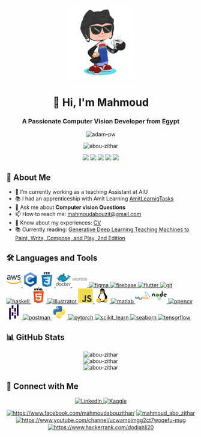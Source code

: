 <div>
    <div align="center">
        <img src="https://raw.githubusercontent.com/AhmedFathyDev/AhmedFathyDev/main/GitHub.png" alt="GitHub Octocat Drinking a Cup of Coffee" height="200">
    </div>

<h1 align="center">👋 Hi, I'm Mahmoud</h1>

<h3 align="center">A Passionate Computer Vision Developer from Egypt</h3>

<p align="center"><img src="https://github.com/Adam-pw/Adam-pw/blob/main/animation_500_kxa883sd.gif" alt="adam-pw"></p>

<p align="center">
    <img src="https://komarev.com/ghpvc/?username=abou-zithar&label=Profile%20views&color=0e75b6&style=flat" alt="abou-zithar">
</p>

<p align="center">
    <img src="https://img.shields.io/badge/Age-23-blue">
    <img src="https://img.shields.io/badge/Focus-Machine%20Learning%20%26%20Data%20Science-red">
    <img src="https://img.shields.io/badge/Lives-Alexandria-blue">
    <img src="https://img.shields.io/badge/Languages-English%20%26%20Arabic-orange">
    <img src="https://img.shields.io/badge/State-Fresh%20Graduate-blueviolet">
</p>

## 📖 About Me

- 🌱 I’m currently working as a teaching Assistant at AIU
- 📚 I had an apprenticeship with Amit Learning [AmitLearnigTasks](https://github.com/abou-zithar/AMIT.Machine.learning)
- 💬 Ask me about **Computer vision Questions**
- 📫 How to reach me: [mahmoudabouzit@gmail.com](mailto:mahmoudabouzit@gmail.com)
- 📄 Know about my experiences: [CV](https://drive.google.com/file/d/1By8ObEXDHOAlFWAIiWZan2U5KDTxKTc9/view?usp=sharing)
- 📚 Currently reading: [Generative Deep Learning Teaching Machines to Paint, Write, Compose, and Play, 2nd Edition](https://books.google.com.eg/books/about/Generative_Deep_Learning.html?id=RqegDwAAQBAJ&redir_esc=y)

## 🛠️ Languages and Tools

 <a href="https://aws.amazon.com" target="_blank" rel="noreferrer"> <img src="https://raw.githubusercontent.com/devicons/devicon/master/icons/amazonwebservices/amazonwebservices-original-wordmark.svg" alt="aws" width="40" height="40"/> </a> <a href="https://www.cprogramming.com/" target="_blank" rel="noreferrer"> <img src="https://raw.githubusercontent.com/devicons/devicon/master/icons/c/c-original.svg" alt="c" width="40" height="40"/> </a> <a href="https://www.w3schools.com/css/" target="_blank" rel="noreferrer"> <img src="https://raw.githubusercontent.com/devicons/devicon/master/icons/css3/css3-original-wordmark.svg" alt="css3" width="40" height="40"/> </a> <a href="https://www.docker.com/" target="_blank" rel="noreferrer"> <img src="https://raw.githubusercontent.com/devicons/devicon/master/icons/docker/docker-original-wordmark.svg" alt="docker" width="40" height="40"/> </a> <a href="https://expressjs.com" target="_blank" rel="noreferrer"> <img src="https://raw.githubusercontent.com/devicons/devicon/master/icons/express/express-original-wordmark.svg" alt="express" width="40" height="40"/> </a> <a href="https://www.figma.com/" target="_blank" rel="noreferrer"> <img src="https://www.vectorlogo.zone/logos/figma/figma-icon.svg" alt="figma" width="40" height="40"/> </a> <a href="https://firebase.google.com/" target="_blank" rel="noreferrer"> <img src="https://www.vectorlogo.zone/logos/firebase/firebase-icon.svg" alt="firebase" width="40" height="40"/> </a> <a href="https://flutter.dev" target="_blank" rel="noreferrer"> <img src="https://www.vectorlogo.zone/logos/flutterio/flutterio-icon.svg" alt="flutter" width="40" height="40"/> </a> <a href="https://git-scm.com/" target="_blank" rel="noreferrer"> <img src="https://www.vectorlogo.zone/logos/git-scm/git-scm-icon.svg" alt="git" width="40" height="40"/> </a> <a href="https://www.haskell.org/" target="_blank" rel="noreferrer"> <img src="https://upload.wikimedia.org/wikipedia/commons/1/1c/Haskell-Logo.svg" alt="haskell" width="40" height="40"/> </a> <a href="https://www.w3.org/html/" target="_blank" rel="noreferrer"> <img src="https://raw.githubusercontent.com/devicons/devicon/master/icons/html5/html5-original-wordmark.svg" alt="html5" width="40" height="40"/> </a> <a href="https://www.adobe.com/in/products/illustrator.html" target="_blank" rel="noreferrer"> <img src="https://www.vectorlogo.zone/logos/adobe_illustrator/adobe_illustrator-icon.svg" alt="illustrator" width="40" height="40"/> </a> <a href="https://developer.mozilla.org/en-US/docs/Web/JavaScript" target="_blank" rel="noreferrer"> <img src="https://raw.githubusercontent.com/devicons/devicon/master/icons/javascript/javascript-original.svg" alt="javascript" width="40" height="40"/> </a> <a href="https://www.linux.org/" target="_blank" rel="noreferrer"> <img src="https://raw.githubusercontent.com/devicons/devicon/master/icons/linux/linux-original.svg" alt="linux" width="40" height="40"/> </a> <a href="https://www.mathworks.com/" target="_blank" rel="noreferrer"> <img src="https://upload.wikimedia.org/wikipedia/commons/2/21/Matlab_Logo.png" alt="matlab" width="40" height="40"/> </a><img src="https://raw.githubusercontent.com/devicons/devicon/master/icons/mysql/mysql-original-wordmark.svg" alt="mysql" width="40" height="40"/> </a> <a href="https://nodejs.org" target="_blank" rel="noreferrer"> <img src="https://raw.githubusercontent.com/devicons/devicon/master/icons/nodejs/nodejs-original-wordmark.svg" alt="nodejs" width="40" height="40"/> </a> <a href="https://opencv.org/" target="_blank" rel="noreferrer"> <img src="https://www.vectorlogo.zone/logos/opencv/opencv-icon.svg" alt="opencv" width="40" height="40"/> </a> <a href="https://pandas.pydata.org/" target="_blank" rel="noreferrer"> <img src="https://raw.githubusercontent.com/devicons/devicon/2ae2a900d2f041da66e950e4d48052658d850630/icons/pandas/pandas-original.svg" alt="pandas" width="40" height="40"/> </a> <a href="https://postman.com" target="_blank" rel="noreferrer"> <img src="https://www.vectorlogo.zone/logos/getpostman/getpostman-icon.svg" alt="postman" width="40" height="40"/> </a> <a href="https://www.python.org" target="_blank" rel="noreferrer"> <img src="https://raw.githubusercontent.com/devicons/devicon/master/icons/python/python-original.svg" alt="python" width="40" height="40"/> </a> <a href="https://pytorch.org/" target="_blank" rel="noreferrer"> <img src="https://www.vectorlogo.zone/logos/pytorch/pytorch-icon.svg" alt="pytorch" width="40" height="40"/> </a> <a href="https://scikit-learn.org/" target="_blank" rel="noreferrer"> <img src="https://upload.wikimedia.org/wikipedia/commons/0/05/Scikit_learn_logo_small.svg" alt="scikit_learn" width="40" height="40"/> </a> <a href="https://seaborn.pydata.org/" target="_blank" rel="noreferrer"> <img src="https://seaborn.pydata.org/_images/logo-mark-lightbg.svg" alt="seaborn" width="40" height="40"/> </a> <a href="https://www.tensorflow.org" target="_blank" rel="noreferrer"> <img src="https://www.vectorlogo.zone/logos/tensorflow/tensorflow-icon.svg" alt="tensorflow" width="40" height="40"/> </a> 

## 📊 GitHub Stats

<div align="center">
    <img src="https://github-readme-stats.vercel.app/api/top-langs?username=abou-zithar&show_icons=true&locale=en&layout=compact" alt="abou-zithar" />
    <br>
    <img src="https://github-readme-stats.vercel.app/api?username=abou-zithar&show_icons=true&locale=en" alt="abou-zithar" />
    <br>
    <img src="https://github-readme-streak-stats.herokuapp.com/?user=abou-zithar&" alt="abou-zithar" />
</div>



## 📱 Connect with Me

<div align="center">
    <a href="https://www.linkedin.com/in/mahmoud-abou-zithar-135520170/" target="_blank">
        <img src="https://raw.githubusercontent.com/rahuldkjain/github-profile-readme-generator/master/src/images/icons/Social/linked-in-alt.svg" alt="LinkedIn" height="30" width="40" />
    </a>
    <a href="https://www.kaggle.com/mahmoudabouzithar" target="_blank">
        <img src="https://raw.githubusercontent.com/rahuldkjain/github-profile-readme-generator/master/src/images/icons/Social/kaggle.svg" alt="Kaggle" height="30" width="40" />
    </a>
  
<a href="https://www.facebook.com/MahmoudAbouzithar/" target="blank"><img align="center" src="https://raw.githubusercontent.com/rahuldkjain/github-profile-readme-generator/master/src/images/icons/Social/facebook.svg" alt="https://www.facebook.com/mahmoudabouzithar/" height="30" width="40" /></a>
<a href="https://instagram.com/mahmoud_abo_zithar" target="blank"><img align="center" src="https://raw.githubusercontent.com/rahuldkjain/github-profile-readme-generator/master/src/images/icons/Social/instagram.svg" alt="mahmoud_abo_zithar" height="30" width="40" /></a>
<a href="https://www.youtube.com/channel/UCWAmpImGg2ct7woqefu-mug" target="blank"><img align="center" src="https://raw.githubusercontent.com/rahuldkjain/github-profile-readme-generator/master/src/images/icons/Social/youtube.svg" alt="https://www.youtube.com/channel/ucwampimgg2ct7woqefu-mug" height="30" width="40" /></a>
<a href="https://www.hackerrank.com/dodiahli20" target="blank"><img align="center" src="https://raw.githubusercontent.com/rahuldkjain/github-profile-readme-generator/master/src/images/icons/Social/hackerrank.svg" alt="https://www.hackerrank.com/dodiahli20" height="30" width="40" /></a>

